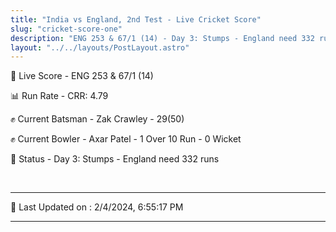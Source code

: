 ```yaml
---
title: "India vs England, 2nd Test - Live Cricket Score"
slug: "cricket-score-one"
description: "ENG 253 & 67/1 (14) - Day 3: Stumps - England need 332 runs."
layout: "../../layouts/PostLayout.astro"
---
```


🔴 Live Score - ENG 253 & 67/1 (14)  

📊 Run Rate - CRR: 4.79  

✊ Current Batsman - Zak Crawley - 29(50)  

✊ Current Bowler - Axar Patel - 1 Over 10 Run - 0 Wicket  

📑 Status - Day 3: Stumps - England need 332 runs

<br />

***

📝 Last Updated on : 2/4/2024, 6:55:17 PM

***

